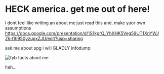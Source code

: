 # HECK america. get me out of here!

i dont feel like writing an about me just read this and. make yuor own assumptions
https://docs.google.com/presentation/d/1S1kprQ_YhXHK5Veg59UT1XnYWJZk-f9i950yzugxZJU/edit?usp=sharing

ask me about spg i will GLADLY infodump

![fyb facts about me](https://github.com/user-attachments/assets/87642e4c-be03-4a36-8608-ff5f9d333efa)

<spoiler> heh... </spoiler>
